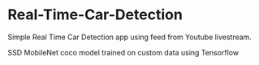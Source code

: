 # Real-Time-Car-Detection

Simple Real Time Car Detection app using feed from Youtube livestream. 

SSD MobileNet coco model trained on custom data using Tensorflow
